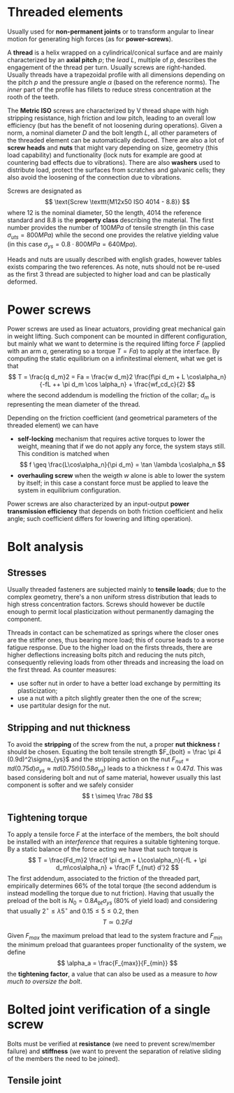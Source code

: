 # Threaded elements
Usually used for **non-permanent joints** or to transform angular to linear motion for generating high forces (as for **power-screws**).

A **thread** is a helix wrapped on a cylindrical/conical surface and are mainly characterized by an **axial pitch** $p$; the _lead_ $L$, multiple of $p$, describes the engagement of the thread per turn. Usually screws are right-handed. Usually threads have a trapezoidal profile with all dimensions depending on the pitch $p$ and the pressure angle $\alpha$ (based on the reference norms). The _inner_ part of the profile has fillets to reduce stress concentration at the rooth of the teeth.

The **Metric ISO** screws are characterized by V thread shape with high stripping resistance, high friction and low pitch, leading to an overall low efficiency (but has the benefit of not loosening during operations).
Given a norm, a nominal diameter $D$ and the bolt length $L$, all other parameters of the threaded element can be automatically deduced. There are also a lot of **screw heads** and **nuts** that might vary depending on size, geometry (this load capability) and functionality (lock nuts for example are good at countering bad effects due to vibrations).
There are also **washers** used to distribute load, protect the surfaces from scratches and galvanic cells; they also avoid the loosening of the connection due to vibrations.

Screws are designated as
$$ \text{Screw \texttt{M12x50 ISO 4014 - 8.8}} $$
where 12 is the nominal diameter, 50 the length, 4014 the reference standard and 8.8 is the **property class** describing the material. The first number provides the number of $100MPa$ of tensile strength (in this case $\sigma_{uts} = 800MPa$) while the second one provides the relative yielding value (in this case $\sigma_{ys} = 0.8\cdot 800MPa = 640Mpa$).

Heads and nuts are usually described with english grades, however tables exists comparing the two references. As note, nuts should not be re-used as the first 3 thread are subjected to higher load and can be plastically deformed.

# Power screws
Power screws are used as linear actuators, providing great mechanical gain in weight lifting. Such component can be mounted in different configuration, but mainly what we want to determine is the required lifting force $F$ (applied with an arm $a$, generating so a torque $T=Fa$) to apply at the interface.
By computing the static equilibrium on a infinitestimal element, what we get is that
$$ T = \frac{q d_m}2 = Fa = \frac{w d_m}2 \frac{f\pi d_m + L \cos\alpha_n}{-fL ++ \pi d_m \cos \alpha_n} + \frac{wf_cd_c}{2} $$
where the second addendum is modelling the friction of the collar; $d_m$ is representing the mean diameter of the thread.

Depending on the friction coefficient (and geometrical parameters of the threaded element) we can have
- **self-locking** mechanism that requires active torques to lower the weight, meaning that if we do not apply any force, the system stays still. This condition is matched when
 $$ f \geq \frac{L\cos\alpha_n}{\pi d_m} = \tan \lambda \cos\alpha_n $$
- **overhauling screw** when the weigth $w$ alone is able to lower the system by itself; in this case a constant force must be applied to leave the system in equilibrium configuration.

Power screws are also characterized by an input-output **power transmission efficiency** that depends on both friction coefficient and helix angle; such coefficient differs for lowering and lifting operation).

# Bolt analysis
## Stresses
Usually threaded fasteners are subjected mainly to **tensile loads**; due to the complex geometry, there's a non uniform stress distribution that leads to high stress concentration factors. Screws should however be ductile enough to permit local plasticization without permanently damaging the component.

Threads in contact can be schematized as springs where the closer ones are the stiffer ones, thus bearing more load; this of course leads to a worse fatigue response.
Due to the higher load on the firsts threads, there are higher deflections increasing bolts pitch and reducing the nuts pitch, consequently relieving loads from other threads and increasing the load on the first thread.
As counter measures:
- use softer nut in order to have a better load exchange by permitting its plasticization;
- use a nut with a pitch slightly greater then the one of the screw;
- use partitular design for the nut.

## Stripping and nut thickness
To avoid the **stripping** of the screw from the nut, a proper **nut thickness** $t$ should be chosen. Equating the bolt tensile strength $F_{bolt} = \frac \pi 4 (0.9d)^2\sigma_{ys}$ and the stripping action on the nut $F_{nut} = \pi d(0.75d)\sigma_{ys} \approx \pi d(0.75t)(0.58\sigma_{ys})$ leads to a thickness $t \approx 0.47d$. This was based considering bolt and nut of same material, however usually this last component is softer and we safely consider
$$ t \simeq \frac 78d $$

## Tightening torque
To apply a tensile force $F$ at the interface of the members, the bolt should be installed with an _interference_ that requires a suitable tightening torque. By a static balance of the force acting we have that such torque is
$$ T = \frac{Fd_m}2 \frac{f \pi d_m + L\cos\alpha_n}{-fL + \pi d_m\cos\alpha_n} + \frac{F f_{nut} d'}2 $$
The first addendum, associated to the friction of the threaded part, empirically determines 66% of the total torque (the second addendum is instead modelling the torque due to nut friction).
Having that usually the preload of the bolt is $N_0 = 0.8 A_{bt}\sigma_{ys}$ (80% of yield load) and considering that usually $2^\circ \leq \lambda 5^\circ$ and $0.15 \leq 5 \leq 0.2$, then
$$ T \simeq 0.2 Fd $$

Given $F_{max}$ the maximum preload that lead to the system fracture and $F_{min}$ the minimum preload that guarantees proper functionality of the system, we define 
$$ \alpha_a = \frac{F_{max}}{F_{min}} $$
the **tightening factor**, a value that can also be used as a measure to _how much to oversize the bolt_.

# Bolted joint verification of a single screw
Bolts must be verified at **resistance** (we need to prevent screw/member failure) and **stiffness** (we want to prevent the separation of relative sliding of the members the need to be joined).

## Tensile joint







































